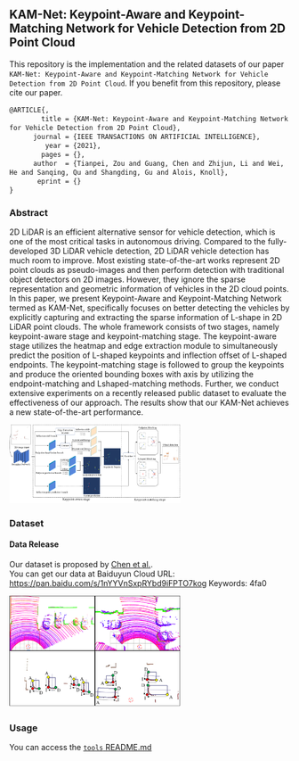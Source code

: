 ## KAM-Net: Keypoint-Aware and Keypoint-Matching Network for Vehicle Detection from 2D Point Cloud

This repository is the implementation and the related datasets of our paper `KAM-Net: Keypoint-Aware and Keypoint-Matching Network for Vehicle Detection from 2D Point Cloud`. If you benefit from this repository, please cite our paper.

```
@ARTICLE{,
        title = {KAM-Net: Keypoint-Aware and Keypoint-Matching Network for Vehicle Detection from 2D Point Cloud},
      journal = {IEEE TRANSACTIONS ON ARTIFICIAL INTELLIGENCE},
         year = {2021},
        pages = {},
      author  = {Tianpei, Zou and Guang, Chen and Zhijun, Li and Wei, He and Sanqing, Qu and Shangding, Gu and Alois, Knoll}, 
       eprint = {} 
}
```

### Abstract

2D LiDAR is an efficient alternative sensor for vehicle detection, which is one of the most critical tasks in autonomous driving. Compared to the fully-developed 3D LiDAR vehicle detection, 2D LiDAR vehicle detection has much room to improve. Most existing state-of-the-art works represent 2D point clouds as pseudo-images and then perform detection with traditional object detectors on 2D images. However, they ignore the sparse representation and geometric information of vehicles in the 2D cloud points. In this paper, we present Keypoint-Aware and Keypoint-Matching Network termed as KAM-Net, specifically focuses on better detecting the vehicles by explicitly capturing and extracting the sparse information of L-shape in 2D LiDAR point clouds. The whole framework consists of two stages, namely keypoint-aware stage and keypoint-matching stage. The keypoint-aware stage utilizes the heatmap and edge extraction module to simultaneously predict the position of L-shaped keypoints and inflection offset of L-shaped endpoints. The keypoint-matching stage is followed to group the keypoints and produce the oriented bounding boxes with axis by utilizing the endpoint-matching and Lshaped-matching methods. Further, we conduct extensive experiments on a recently released public dataset to evaluate the effectiveness of our approach. The results show that our KAM-Net achieves a new state-of-the-art performance.

<img src="./figs/Net_v7.png" alt="frame_work" style="zoom:30%;" />

### Dataset

#### Data Release

Our dataset is proposed by [Chen et al.](https://github.com/ispc-lab/2DLiDAR-VehicleDetection). <br>
You can get our data at Baiduyun Cloud URL: https://pan.baidu.com/s/1nYYVnSxpRYbd9iFPTO7kog  Keywords: 4fa0

<img src="./figs/dataset_demov2.png" alt="dataset_demov2" style="zoom:30%;" />

### Usage

You can access the [`tools` README.md](./tools) 

